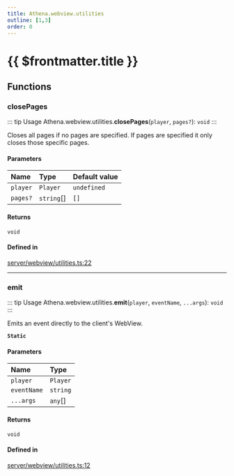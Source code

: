```yaml
---
title: Athena.webview.utilities
outline: [1,3]
order: 0
---
```


# {{ $frontmatter.title }}


## Functions

### closePages

::: tip Usage
Athena.webview.utilities.**closePages**(`player`, `pages?`): `void`
:::

Closes all pages if no pages are specified.
If pages are specified it only closes those specific pages.

#### Parameters

| Name | Type | Default value |
| :------ | :------ | :------ |
| `player` | `Player` | `undefined` |
| `pages?` | `string`[] | `[]` |

#### Returns

`void`

#### Defined in

[server/webview/utilities.ts:22](https://github.com/Stuyk/altv-athena/blob/27ff03a/src/core/server/webview/utilities.ts#L22)

___

### emit

::: tip Usage
Athena.webview.utilities.**emit**(`player`, `eventName`, `...args`): `void`
:::

Emits an event directly to the client's WebView.

**`Static`**

#### Parameters

| Name | Type |
| :------ | :------ |
| `player` | `Player` |
| `eventName` | `string` |
| `...args` | `any`[] |

#### Returns

`void`

#### Defined in

[server/webview/utilities.ts:12](https://github.com/Stuyk/altv-athena/blob/27ff03a/src/core/server/webview/utilities.ts#L12)
